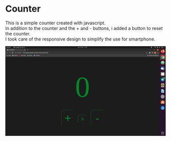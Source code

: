# Counter
<p>This is a simple counter created with javascript.<br>
In addition to the counter and the + and - buttons, i added a button to reset the counter.<br>
I took care of the responsive design to simplify the use for smartphone. <p>
<img src='Schermata da 2021-04-15 17-59-23.png'>
